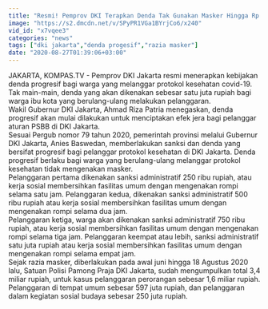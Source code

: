 ```yaml
---
title: "Resmi! Pemprov DKI Terapkan Denda Tak Gunakan Masker Hingga Rp 1 Juta"
image: "https://s2.dmcdn.net/v/SPyPR1VGa1BYrjCo6/x240"
vid_id: "x7vqee3"
categories: "news"
tags: ["dki jakarta","denda progesif","razia masker"]
date: "2020-08-27T01:39:06+03:00"
---
```

JAKARTA, KOMPAS.TV - Pemprov DKI Jakarta resmi menerapkan kebijakan denda progresif bagi warga yang melanggar protokol kesehatan covid-19. Tak main-main, denda yang akan dikenakan sebesar satu juta rupiah bagi warga ibu kota yang berulang-ulang melakukan pelanggaran.   <br>Wakil Gubernur DKI Jakarta, Ahmad Riza Patria menegaskan, denda progresif akan mulai dilakukan untuk menciptakan efek jera bagi pelanggar aturan PSBB di DKI Jakarta.   <br>Sesuai Pergub nomor 79 tahun 2020, pemerintah provinsi melalui Gubernur DKI Jakarta, Anies Baswedan, memberlakukan sanksi dan denda yang bersifat progresif bagi pelanggar protokol kesehatan di DKI Jakarta. Denda progresif berlaku bagi warga yang berulang-ulang melanggar protokol kesehatan tidak mengenakan masker.   <br>Pelanggaran pertama dikenakan sanksi administratif 250 ribu rupiah, atau kerja sosial membersihkan fasilitas umum dengan mengenakan rompi selama satu jam. Pelanggaran kedua, dikenakan sanksi administratif 500 ribu rupiah atau kerja sosial membersihkan fasilitas umum dengan mengenakan rompi selama dua jam.   <br>Pelanggaran ketiga, warga akan dikenakan sanksi administratif 750 ribu rupiah, atau kerja sosial membersihkan fasilitas umum dengan mengenakan rompi selama tiga jam. Pelanggaran keempat atau lebih, sanksi administratif satu juta rupiah atau kerja sosial membersihkan fasilitas umum dengan mengenakan rompi selama empat jam.   <br>Sejak razia masker, diberlakukan pada awal juni hingga 18 Agustus 2020 lalu, Satuan Polisi Pamong Praja DKI Jakarta, sudah mengumpulkan total 3,4 miliar rupiah, untuk kasus pelanggaran perorangan sebesar 1,6 miliar rupiah.   <br>Pelanggaran di tempat umum sebesar 597 juta rupiah, dan pelanggaran dalam kegiatan sosial budaya sebesar 250 juta rupiah.   <br>
